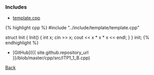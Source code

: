 ### Includes

- [template.cpp](../include/template/template)

{% highlight cpp %}
#include "../include/template/template.cpp"

struct Init { Init() { int x; cin >> x; cout << x * x * x << endl; } } init;
{% endhighlight %}

- [GitHub]({{ site.github.repository_url }}/blob/master/cpp/src/ITP1_1_B.cpp)

[Back](..)
